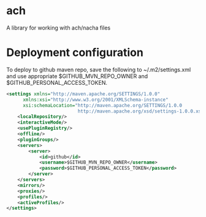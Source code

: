 ach
===

A library for working with ach/nacha files

Deployment configuration
===========================
To deploy to github maven repo, save the following to ~/.m2/settings.xml and use appropriate $GITHUB_MVN_REPO_OWNER and $GITHUB_PERSONAL_ACCESS_TOKEN.
```xml
<settings xmlns="http://maven.apache.org/SETTINGS/1.0.0"
      xmlns:xsi="http://www.w3.org/2001/XMLSchema-instance"
      xsi:schemaLocation="http://maven.apache.org/SETTINGS/1.0.0
                          http://maven.apache.org/xsd/settings-1.0.0.xsd">
    <localRepository/>
    <interactiveMode/>
    <usePluginRegistry/>
    <offline/>
    <pluginGroups/>
    <servers>
        <server>
            <id>github</id>
            <username>$GITHUB_MVN_REPO_OWNER</username>
            <password>$GITHUB_PERSONAL_ACCESS_TOKEN</password>
        </server>
    </servers>
    <mirrors/>
    <proxies/>
    <profiles/>
    <activeProfiles/>
</settings>
```
